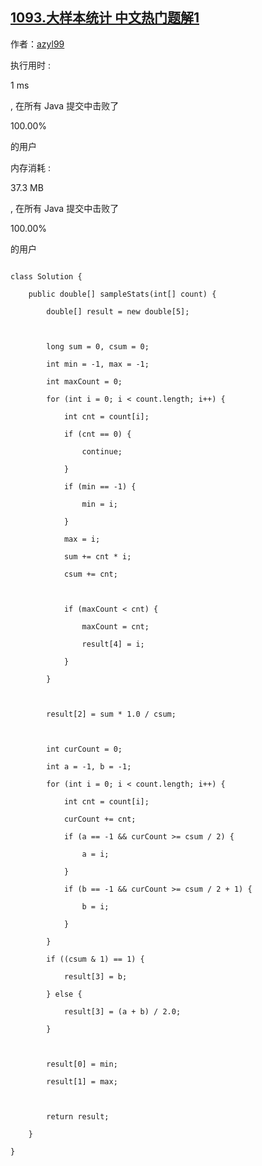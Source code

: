 ## [1093.大样本统计 中文热门题解1](https://leetcode.cn/problems/statistics-from-a-large-sample/solutions/100000/shuang-100-by-azyl99)

作者：[azyl99](https://leetcode.cn/u/azyl99)

执行用时 :
1 ms
, 在所有 Java 提交中击败了
100.00%
的用户
内存消耗 :
37.3 MB
, 在所有 Java 提交中击败了
100.00%
的用户

```
class Solution {
    public double[] sampleStats(int[] count) {
        double[] result = new double[5];

        long sum = 0, csum = 0;
        int min = -1, max = -1;
        int maxCount = 0;
        for (int i = 0; i < count.length; i++) {
            int cnt = count[i];
            if (cnt == 0) {
                continue;
            }
            if (min == -1) {
                min = i;
            }
            max = i;
            sum += cnt * i;
            csum += cnt;

            if (maxCount < cnt) {
                maxCount = cnt;
                result[4] = i;
            }
        }

        result[2] = sum * 1.0 / csum;

        int curCount = 0;
        int a = -1, b = -1;
        for (int i = 0; i < count.length; i++) {
            int cnt = count[i];
            curCount += cnt;
            if (a == -1 && curCount >= csum / 2) {
                a = i;
            }
            if (b == -1 && curCount >= csum / 2 + 1) {
                b = i;
            }
        }
        if ((csum & 1) == 1) {
            result[3] = b;
        } else {
            result[3] = (a + b) / 2.0;
        }

        result[0] = min;
        result[1] = max;

        return result;
    }
}
```
